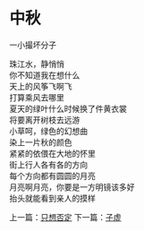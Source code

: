 # 中秋
一小撮坏分子

珠江水，静悄悄\
你不知道我在想什么\
天上的风筝飞啊飞\
打算乘风去哪里\
夏天的绿叶什么时候换了件黄衣裳\
将要离开树枝去远游\
小草呵，绿色的幻想曲\
染上一片秋的颜色\
紧紧的依偎在大地的怀里\
街上行人各有各的方向\
每个方向都有圆圆的月亮\
月亮啊月亮，你要是一方明镜该多好\
抬头就能看到亲人的摸样


上一篇：[只想否定](81f6c51fc5874a1c8a2660644b8cff7e.md)  下一篇：[子虚](915fb392e3db4e6f87908f78884266ef.md)
